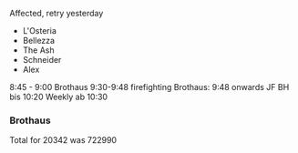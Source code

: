 Affected, retry yesterday
- L'Osteria
- Bellezza
- The Ash
- Schneider
- Alex


8:45 - 9:00 Brothaus
9:30-9:48 firefighting
Brothaus: 9:48 onwards
JF BH bis 10:20
Weekly ab 10:30

### Brothaus
Total for 20342 was 722990